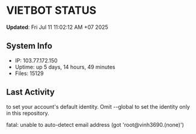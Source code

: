 # VIETBOT STATUS
**Updated**: Fri Jul 11 11:02:12 AM +07 2025

## System Info
- IP: 103.77.172.150
- Uptime: up 5 days, 14 hours, 49 minutes
- Files: 15129

## Last Activity

to set your account's default identity.
Omit --global to set the identity only in this repository.

fatal: unable to auto-detect email address (got 'root@vinh3690.(none)')
